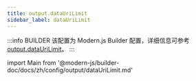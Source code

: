 ```yaml
---
title: output.dataUriLimit
sidebar_label: dataUriLimit
---
```


:::info BUILDER
该配置为 Modern.js Builder 配置，详细信息可参考 [output.dataUriLimit](https://modernjs.dev/builder/api/config-output.html#output-dataurilimit)。
:::

import Main from '@modern-js/builder-doc/docs/zh/config/output/dataUriLimit.md'

<Main />
